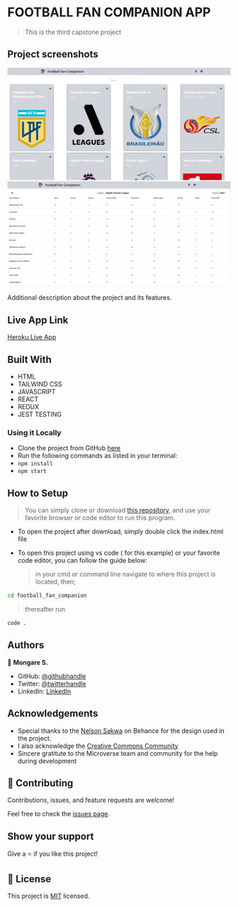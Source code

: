 # FOOTBALL FAN COMPANION APP

> This is the third capstone project

## Project screenshots

![screenshot](./app_screenshot.png)
![screenshot](./app_screenshot2.png)

Additional description about the project and its features.

## Live App Link

[Heroku Live App](https://football-fan-companion.herokuapp.com/)

## Built With

- HTML
- TAILWIND CSS
- JAVASCRIPT
- REACT
- REDUX
- JEST TESTING

### Using it Locally

- Clone the project from GitHub [here](https://github.com/Mosams/football_fan_companion.git)
- Run the following commands as listed in your terminal:
- `npm install`
- `npm start`

## How to Setup

> You can simply clone or download [this repository](https://github.com/Mosams/football_fan_companion.git), and use your favorite browser or code editor to run this program.

- To open the project after download, simply double click the index.html file

- To open this project using vs code ( for this example) or your favorite code editor, you can follow the guide below:
  > in your cmd or command line navigate to where this project is located, then;

```cmd
cd football_fan_companion
```

> thereafter run

```cmd
code .
```

## Authors

👤 **Mongare S.**

- GitHub: [@githubhandle](https://github.com/Mosams/)
- Twitter: [@twitterhandle](https://twitter.com/sam_mongare)
- LinkedIn: [LinkedIn](https://www.linkedin.com/in/sammy-mongare-b8288310b/)

## Acknowledgements

- Special thanks to the [Nelson Sakwa](https://www.behance.net/sakwadesignstudio) on Behance for the design used in the project.
- I also acknowledge the [Creative Commons Community](https://creativecommons.org/)
- Sincere gratitute to the Microverse team and community for the help during development

## 🤝 Contributing

Contributions, issues, and feature requests are welcome!

Feel free to check the [issues page](../../issues/).

## Show your support

Give a ⭐️ if you like this project!

## 📝 License

This project is [MIT](./MIT.md) licensed.
